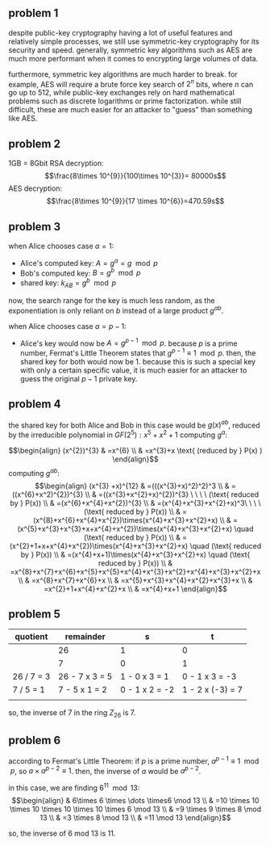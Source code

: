 ## problem 1
despite public-key cryptography having a lot of useful features and relatively simple processes, we still use symmetric-key cryptography for its security and speed. generally, symmetric key algorithms such as AES are much more performant when it comes to encrypting large volumes of data.

furthermore, symmetric key algorithms are much harder to break. for example, AES will require a brute force key search of $2^{n}$ bits, where $n$ can go up to 512, while public-key exchanges rely on hard mathematical problems such as discrete logarithms or prime factorization. while still difficult, these are much easier for an attacker to "guess" than something like AES.

## problem 2
1GB = 8Gbit
RSA decryption:
$$\frac{8\times 10^{9}}{100\times 10^{3}}= 80000s$$
AES decryption:
$$\frac{8\times 10^{9}}{17 \times 10^{6}}=470.59s$$

## problem 3
when Alice chooses case $a=1$:
- Alice's computed key: $A=g^{a}=g \mod p$
- Bob's computed key: $B=g^{b} \mod p$
- shared key: $k_{AB}=g^{b} \mod p$

now, the search range for the key is much less random, as the exponentiation is only reliant on $b$ instead of a large product $g^{ab}$.

when Alice chooses case $a=p-1$:
- Alice's key would now be $A=g^{p-1} \mod p$. because $p$ is a prime number, Fermat's Little Theorem states that $g^{p-1} \equiv 1 \mod p$. then, the shared key for both would now be 1. 
because this is such a special key with only a certain specific value, it is much easier for an attacker to guess the original $p-1$ private key.

## problem 4
the shared key for both Alice and Bob in this case would be $g(x)^{ab}$, reduced by the irreducible polynomial in $GF(2^{5}): x^{5}+x^{2}+1$
computing $g^a$: 

$$\begin{align}
(x^{2})^{3}  & =x^{6} \\
 & =x^{3}+x \text{ (reduced by } P(x) )
\end{align}$$
computing $g^{ab}$:
$$\begin{align}
(x^{3} +x)^{12}  & =(((x^{3}+x)^2)^2)^3 \\
 & = ((x^{6}+x^2)^{2})^{3} \\
 & =((x^{3}+x^{2}+x)^{2})^{3} \ \ \ \ (\text{ reduced by } P(x)) \\
 & =(x^{6}+x^{4}+x^{2})^{3} \\
 & =(x^{4}+x^{3}+x^{2}+x)^3\ \ \ \ (\text{ reduced by } P(x))  \\
 & =(x^{8}+x^{6}+x^{4}+x^{2})\times(x^{4}+x^{3}+x^{2}+x)  \\
 & =(x^{5}+x^{3}+x^{3}+x+x^{4}+x^{2})\times(x^{4}+x^{3}+x^{2}+x) \quad (\text{ reduced by } P(x))  \\
& =(x^{2}+1+x+x^{4}+x^{2})\times(x^{4}+x^{3}+x^{2}+x) \quad (\text{ reduced by } P(x))  \\ 
& =(x^{4}+x+1)\times(x^{4}+x^{3}+x^{2}+x) \quad (\text{ reduced by } P(x))  \\
 & =x^{8}+x^{7}+x^{6}+x^{5}+x^{5}+x^{4}+x^{3}+x^{2}+x^{4}+x^{3}+x^{2}+x \\
 & =x^{8}+x^{7}+x^{6}+x \\
 & =x^{5}+x^{3}+x^{4}+x^{2}+x^{3}+x \\
 & =x^{2}+1+x^{4}+x^{2}+x  \\
 & =x^{4}+x+1
\end{align}$$

## problem 5

| quotient   | remainder      | s              | t                |
| ---------- | -------------- | -------------- | ---------------- |
|            | 26             | 1              | 0                |
|            | 7              | 0              | 1                |
| 26 / 7 = 3 | 26 - 7 x 3 = 5 | 1 - 0 x 3 = 1  | 0 - 1 x 3 = -3   |
| 7 / 5 = 1  | 7 - 5 x 1 = 2  | 0 - 1 x 2 = -2 | 1 - 2 x (-3) = 7 |
|            |                |                |                  |
so, the inverse of 7 in the ring $Z_{26}$ is 7.

## problem 6
according to Fermat's Little Theorem: if $p$ is a prime number, $a^{p-1}\equiv 1 \mod p$, so $a \times a^{p-2}\equiv 1$. then, the inverse of $a$ would be $a^{p-2}$.

in this case, we are finding $6^{11}\mod 13$:
$$\begin{align} 
 & 6\times 6 \times \dots \times6 \mod 13 \\
 & =10 \times 10 \times 10 \times 10 \times 10 \times 6 \mod 13 \\
& =9 \times 9 \times 8 \mod 13 \\
 & =3 \times 8 \mod 13 \\
 & =11 \mod 13
\end{align}$$

so, the inverse of 6 mod 13 is 11.

